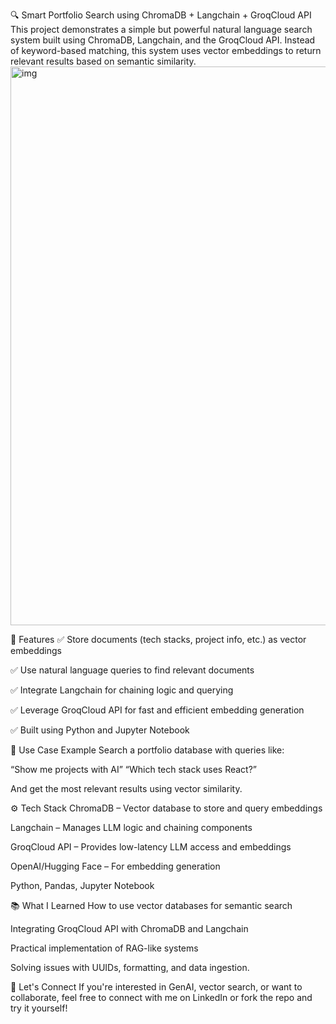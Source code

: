 🔍 Smart Portfolio Search using ChromaDB + Langchain + GroqCloud API
This project demonstrates a simple but powerful natural language search system built using ChromaDB, Langchain, and the GroqCloud API. Instead of keyword-based matching, this system uses vector embeddings to return relevant results based on semantic similarity.
<img width="1432" height="894" alt="img" src="https://github.com/user-attachments/assets/5dcb62e2-ca03-41be-a08c-d2223c614dca" />

🚀 Features
✅ Store documents (tech stacks, project info, etc.) as vector embeddings

✅ Use natural language queries to find relevant documents

✅ Integrate Langchain for chaining logic and querying

✅ Leverage GroqCloud API for fast and efficient embedding generation

✅ Built using Python and Jupyter Notebook

🧠 Use Case Example
Search a portfolio database with queries like:

“Show me projects with AI”
“Which tech stack uses React?”

And get the most relevant results using vector similarity.

⚙️ Tech Stack
ChromaDB – Vector database to store and query embeddings

Langchain – Manages LLM logic and chaining components

GroqCloud API – Provides low-latency LLM access and embeddings

OpenAI/Hugging Face – For embedding generation

Python, Pandas, Jupyter Notebook

📚 What I Learned
How to use vector databases for semantic search

Integrating GroqCloud API with ChromaDB and Langchain

Practical implementation of RAG-like systems

Solving issues with UUIDs, formatting, and data ingestion.

🙌 Let's Connect
If you're interested in GenAI, vector search, or want to collaborate, feel free to connect with me on LinkedIn or fork the repo and try it yourself!

